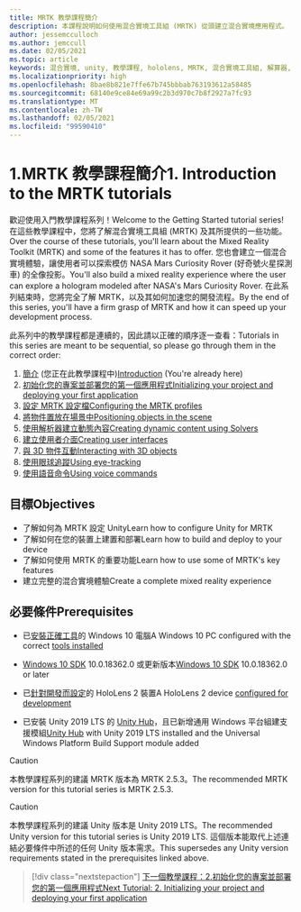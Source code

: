 ```yaml
---
title: MRTK 教學課程簡介
description: 本課程說明如何使用混合實境工具組 (MRTK) 從頭建立混合實境應用程式。
author: jessemcculloch
ms.author: jemccull
ms.date: 02/05/2021
ms.topic: article
keywords: 混合實境, unity, 教學課程, hololens, MRTK, 混合實境工具組, 解算器, 眼球追蹤, 語音命令
ms.localizationpriority: high
ms.openlocfilehash: 8bae8b821e7ffe67b745bbbab763193612a58485
ms.sourcegitcommit: 68140e9ce84e69a99c2b3d970c7b8f2927a7fc93
ms.translationtype: MT
ms.contentlocale: zh-TW
ms.lasthandoff: 02/05/2021
ms.locfileid: "99590410"
---
```

# <a name="1-introduction-to-the-mrtk-tutorials"></a><span data-ttu-id="2ed29-104">1.MRTK 教學課程簡介</span><span class="sxs-lookup"><span data-stu-id="2ed29-104">1. Introduction to the MRTK tutorials</span></span>

<span data-ttu-id="2ed29-105">歡迎使用入門教學課程系列！</span><span class="sxs-lookup"><span data-stu-id="2ed29-105">Welcome to the Getting Started tutorial series!</span></span> <span data-ttu-id="2ed29-106">在這些教學課程中，您將了解混合實境工具組 (MRTK) 及其所提供的一些功能。</span><span class="sxs-lookup"><span data-stu-id="2ed29-106">Over the course of these tutorials, you'll learn about the Mixed Reality Toolkit (MRTK) and some of the features it has to offer.</span></span> <span data-ttu-id="2ed29-107">您也會建立一個混合實境體驗，讓使用者可以探索模仿 NASA Mars Curiosity Rover (好奇號火星探測車) 的全像投影。</span><span class="sxs-lookup"><span data-stu-id="2ed29-107">You'll also build a mixed reality experience where the user can explore a hologram modeled after NASA's Mars Curiosity Rover.</span></span> <span data-ttu-id="2ed29-108">在此系列結束時，您將完全了解 MRTK，以及其如何加速您的開發流程。</span><span class="sxs-lookup"><span data-stu-id="2ed29-108">By the end of this series, you'll have a firm grasp of MRTK and how it can speed up your development process.</span></span>

<span data-ttu-id="2ed29-109">此系列中的教學課程都是連續的，因此請以正確的順序逐一查看：</span><span class="sxs-lookup"><span data-stu-id="2ed29-109">Tutorials in this series are meant to be sequential, so please go through them in the correct order:</span></span>

1. <span data-ttu-id="2ed29-110">[簡介](mr-learning-base-01.md) (您正在此教學課程中)</span><span class="sxs-lookup"><span data-stu-id="2ed29-110">[Introduction](mr-learning-base-01.md) (You're already here)</span></span>
2. [<span data-ttu-id="2ed29-111">初始化您的專案並部署您的第一個應用程式</span><span class="sxs-lookup"><span data-stu-id="2ed29-111">Initializing your project and deploying your first application</span></span>](mr-learning-base-02.md)
3. [<span data-ttu-id="2ed29-112">設定 MRTK 設定檔</span><span class="sxs-lookup"><span data-stu-id="2ed29-112">Configuring the MRTK profiles</span></span>](mr-learning-base-03.md)
4. [<span data-ttu-id="2ed29-113">將物件置放在場景中</span><span class="sxs-lookup"><span data-stu-id="2ed29-113">Positioning objects in the scene</span></span>](mr-learning-base-04.md)
5. [<span data-ttu-id="2ed29-114">使用解析器建立動態內容</span><span class="sxs-lookup"><span data-stu-id="2ed29-114">Creating dynamic content using Solvers</span></span>](mr-learning-base-05.md)
6. [<span data-ttu-id="2ed29-115">建立使用者介面</span><span class="sxs-lookup"><span data-stu-id="2ed29-115">Creating user interfaces</span></span>](mr-learning-base-06.md)
7. [<span data-ttu-id="2ed29-116">與 3D 物件互動</span><span class="sxs-lookup"><span data-stu-id="2ed29-116">Interacting with 3D objects</span></span>](mr-learning-base-07.md)
8. [<span data-ttu-id="2ed29-117">使用眼球追蹤</span><span class="sxs-lookup"><span data-stu-id="2ed29-117">Using eye-tracking</span></span>](mr-learning-base-08.md)
9. [<span data-ttu-id="2ed29-118">使用語音命令</span><span class="sxs-lookup"><span data-stu-id="2ed29-118">Using voice commands</span></span>](mr-learning-base-09.md)

## <a name="objectives"></a><span data-ttu-id="2ed29-119">目標</span><span class="sxs-lookup"><span data-stu-id="2ed29-119">Objectives</span></span>

* <span data-ttu-id="2ed29-120">了解如何為 MRTK 設定 Unity</span><span class="sxs-lookup"><span data-stu-id="2ed29-120">Learn how to configure Unity for MRTK</span></span>
* <span data-ttu-id="2ed29-121">了解如何在您的裝置上建置和部署</span><span class="sxs-lookup"><span data-stu-id="2ed29-121">Learn how to build and deploy to your device</span></span>
* <span data-ttu-id="2ed29-122">了解如何使用 MRTK 的重要功能</span><span class="sxs-lookup"><span data-stu-id="2ed29-122">Learn how to use some of MRTK's key features</span></span>
* <span data-ttu-id="2ed29-123">建立完整的混合實境體驗</span><span class="sxs-lookup"><span data-stu-id="2ed29-123">Create a complete mixed reality experience</span></span>

## <a name="prerequisites"></a><span data-ttu-id="2ed29-124">必要條件</span><span class="sxs-lookup"><span data-stu-id="2ed29-124">Prerequisites</span></span>

* <span data-ttu-id="2ed29-125">已[安裝正確工具](../../install-the-tools.md)的 Windows 10 電腦</span><span class="sxs-lookup"><span data-stu-id="2ed29-125">A Windows 10 PC configured with the correct [tools installed](../../install-the-tools.md)</span></span>
* <span data-ttu-id="2ed29-126">[Windows 10 SDK](https://developer.microsoft.com/windows/downloads/windows-10-sdk/) 10.0.18362.0 或更新版本</span><span class="sxs-lookup"><span data-stu-id="2ed29-126">[Windows 10 SDK](https://developer.microsoft.com/windows/downloads/windows-10-sdk/) 10.0.18362.0 or later</span></span>
* <span data-ttu-id="2ed29-127">已[針對開發而設定](../../platform-capabilities-and-apis/using-visual-studio.md#enabling-developer-mode)的 HoloLens 2 裝置</span><span class="sxs-lookup"><span data-stu-id="2ed29-127">A HoloLens 2 device [configured for development](../../platform-capabilities-and-apis/using-visual-studio.md#enabling-developer-mode)</span></span>

* <span data-ttu-id="2ed29-128">已安裝 Unity 2019 LTS 的 <a href="https://docs.unity3d.com/Manual/GettingStartedInstallingHub.html" target="_blank">Unity Hub</a>，且已新增通用 Windows 平台組建支援模組</span><span class="sxs-lookup"><span data-stu-id="2ed29-128"><a href="https://docs.unity3d.com/Manual/GettingStartedInstallingHub.html" target="_blank">Unity Hub</a> with Unity 2019 LTS installed and the Universal Windows Platform Build Support module added</span></span>

> [!CAUTION]
> <span data-ttu-id="2ed29-129">本教學課程系列的建議 MRTK 版本為 MRTK 2.5.3。</span><span class="sxs-lookup"><span data-stu-id="2ed29-129">The recommended MRTK version for this tutorial series is MRTK 2.5.3.</span></span>

> [!CAUTION]
> <span data-ttu-id="2ed29-130">本教學課程系列的建議 Unity 版本是 Unity 2019 LTS。</span><span class="sxs-lookup"><span data-stu-id="2ed29-130">The recommended Unity version for this tutorial series is Unity 2019 LTS.</span></span> <span data-ttu-id="2ed29-131">這個版本能取代上述連結必要條件中所述的任何 Unity 版本需求。</span><span class="sxs-lookup"><span data-stu-id="2ed29-131">This supersedes any Unity version requirements stated in the prerequisites linked above.</span></span>

> [!div class="nextstepaction"]
> [<span data-ttu-id="2ed29-132">下一個教學課程：2.初始化您的專案並部署您的第一個應用程式</span><span class="sxs-lookup"><span data-stu-id="2ed29-132">Next Tutorial: 2. Initializing your project and deploying your first application</span></span>](mr-learning-base-02.md)
